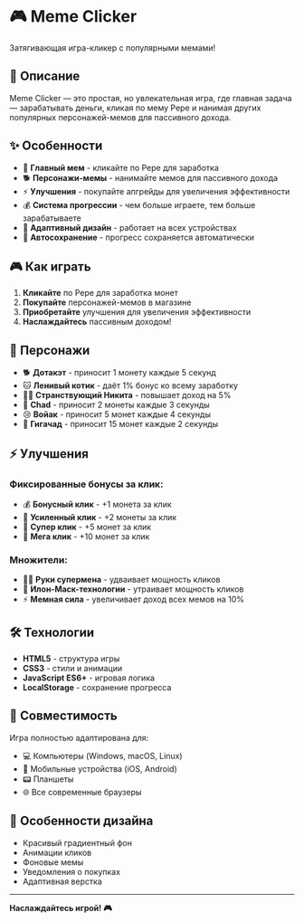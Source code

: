 # 🎮 Meme Clicker

Затягивающая игра-кликер с популярными мемами!

## 🎯 Описание

Meme Clicker — это простая, но увлекательная игра, где главная задача — зарабатывать деньги, кликая по мему Pepe и нанимая других популярных персонажей-мемов для пассивного дохода.

## ✨ Особенности

- 🐸 **Главный мем** - кликайте по Pepe для заработка
- 🐕 **Персонажи-мемы** - нанимайте мемов для пассивного дохода
- ⚡ **Улучшения** - покупайте апгрейды для увеличения эффективности
- 💰 **Система прогрессии** - чем больше играете, тем больше зарабатываете
- 📱 **Адаптивный дизайн** - работает на всех устройствах
- 💾 **Автосохранение** - прогресс сохраняется автоматически

## 🎮 Как играть

1. **Кликайте** по Pepe для заработка монет
2. **Покупайте** персонажей-мемов в магазине
3. **Приобретайте** улучшения для увеличения эффективности
4. **Наслаждайтесь** пассивным доходом!

## 🚀 Персонажи

- 🐕 **Дотакэт** - приносит 1 монету каждые 5 секунд
- 🐱 **Ленивый котик** - даёт 1% бонус ко всему заработку
- 🚶‍♂️ **Странствующий Никита** - повышает доход на 5%
- 💪 **Chad** - приносит 2 монеты каждые 3 секунды
- 😢 **Войак** - приносит 5 монет каждые 4 секунды
- 🦍 **Гигачад** - приносит 15 монет каждые 2 секунды

## ⚡ Улучшения

### Фиксированные бонусы за клик:
- 💰 **Бонусный клик** - +1 монета за клик
- 💎 **Усиленный клик** - +2 монеты за клик
- 💪 **Супер клик** - +5 монет за клик
- 🌟 **Мега клик** - +10 монет за клик

### Множители:
- 🦸‍♂️ **Руки супермена** - удваивает мощность кликов
- 🚀 **Илон-Маск-технологии** - утраивает мощность кликов
- ⚡ **Мемная сила** - увеличивает доход всех мемов на 10%

## 🛠️ Технологии

- **HTML5** - структура игры
- **CSS3** - стили и анимации
- **JavaScript ES6+** - игровая логика
- **LocalStorage** - сохранение прогресса

## 📱 Совместимость

Игра полностью адаптирована для:
- 💻 Компьютеры (Windows, macOS, Linux)
- 📱 Мобильные устройства (iOS, Android)
- 📟 Планшеты
- 🌐 Все современные браузеры

## 🎨 Особенности дизайна

- Красивый градиентный фон
- Анимации кликов
- Фоновые мемы
- Уведомления о покупках
- Адаптивная верстка

---

**Наслаждайтесь игрой! 🎮**



